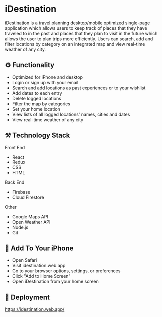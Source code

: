 # iDestination

iDestination is a travel planning desktop/mobile optimized single-page application which allows users to keep track of places that they have traveled to in the past and places that they plan to visit in the future which allows the user to plan trips more efficiently. Users can search, add and filter locations by category on an integrated map and view real-time weather of any city.

## :gear: Functionality
* Optimized for iPhone and desktop
* Login or sign up with your email
* Search and add locations as past experiences or to your wishlist
* Add dates to each entry
* Delete logged locations
* Filter the map by categories
* Set your home location
* View lists of all logged locations' names, cities and dates
* View real-time weather of any city

## :hammer_and_pick: Technology Stack

Front End
* React
* Redux
* CSS
* HTML

Back End
* Firebase
* Cloud Firestore

Other
* Google Maps API
* Open Weather API
* Node.js
* Git

## :iphone: Add To Your iPhone
* Open Safari
* Visit idestination.web.app
* Go to your browser options, settings, or preferences
* Click "Add to Home Screen"
* Open iDestination from your home screen

## :rocket: Deployment
https://idestination.web.app/
